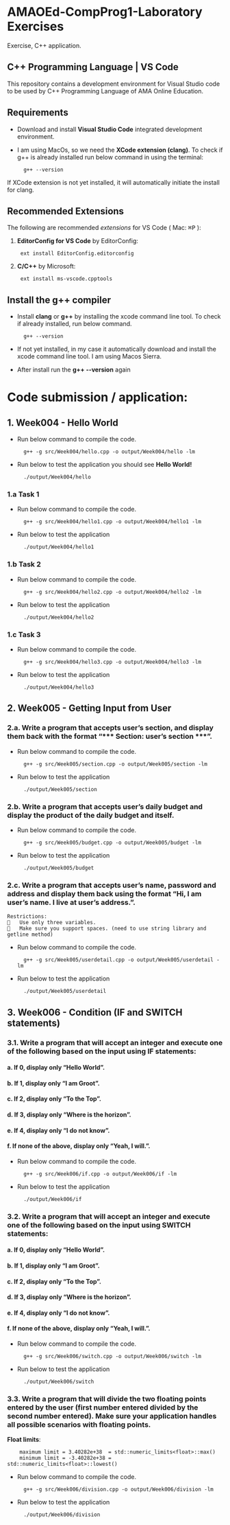 # AMAOEd-CompProg1-Laboratory Exercises
Exercise, C++ application. 

## C++ Programming Language | VS Code

This repository contains a development environment for Visual Studio code to be used by C++ Programming Language of AMA Online Education.

## Requirements

* Download and install **Visual Studio Code** integrated development environment.

* I am using MacOs, so we need the **XCode extension (clang)**. To check if g++ is already installed run below command in using the terminal:

        g++ --version

If XCode extension is not yet installed, it will automatically initiate the install for clang.

## Recommended Extensions

The following are recommended _extensions_ for VS Code ( Mac: <kbd>&#8984;</kbd><kbd>P</kbd> ):

1. **EditorConfig for VS Code** by EditorConfig:

        ext install EditorConfig.editorconfig

2. **C/C++** by Microsoft:

        ext install ms-vscode.cpptools

## Install the g++ compiler

* Install **clang** or **g++** by installing the xcode command line tool. To check if already installed, run below command.

        g++ --version

* If not yet installed, in my case it automatically download and install the xcode command line tool. I am using Macos Sierra.

* After install run the **g++ --version** again

# Code submission / application:

## 1. Week004 - Hello World

* Run below command to compile the code.

        g++ -g src/Week004/hello.cpp -o output/Week004/hello -lm

* Run below to test the application you should see **Hello World!**

        ./output/Week004/hello

### 1.a Task 1

* Run below command to compile the code.

        g++ -g src/Week004/hello1.cpp -o output/Week004/hello1 -lm

* Run below to test the application

        ./output/Week004/hello1

### 1.b Task 2

* Run below command to compile the code.

        g++ -g src/Week004/hello2.cpp -o output/Week004/hello2 -lm

* Run below to test the application

        ./output/Week004/hello2

### 1.c Task 3

* Run below command to compile the code.

        g++ -g src/Week004/hello3.cpp -o output/Week004/hello3 -lm

* Run below to test the application

        ./output/Week004/hello3

## 2. Week005 - Getting Input from User

### 2.a.	Write a program that accepts user’s section, and display them back with the format “*** Section: user’s section ***”.

* Run below command to compile the code.

        g++ -g src/Week005/section.cpp -o output/Week005/section -lm

* Run below to test the application

        ./output/Week005/section

### 2.b.	Write a program that accepts user’s daily budget and display the product of the daily budget and itself.

* Run below command to compile the code.

        g++ -g src/Week005/budget.cpp -o output/Week005/budget -lm

* Run below to test the application

        ./output/Week005/budget

### 2.c.	Write a program that accepts user’s name, password and address and display them back using the format “Hi, I am user’s name. I live at user’s address.”.

````
Restrictions:
	Use only three variables.
	Make sure you support spaces. (need to use string library and getline method)
````

* Run below command to compile the code.

        g++ -g src/Week005/userdetail.cpp -o output/Week005/userdetail -lm

* Run below to test the application

        ./output/Week005/userdetail

## 3. Week006 - Condition (IF and SWITCH statements)

### 3.1.	Write a program that will accept an integer and execute one of the following based on the input using IF statements:
#### a.	If 0, display only “Hello World”.
#### b.	If 1, display only “I am Groot”.
#### c.	If 2, display only “To the Top”.
#### d.	If 3, display only “Where is the horizon”.
#### e.	If 4, display only “I do not know”.
#### f.	If none of the above, display only “Yeah, I will.”.

* Run below command to compile the code.

        g++ -g src/Week006/if.cpp -o output/Week006/if -lm

* Run below to test the application

        ./output/Week006/if

### 3.2.	Write a program that will accept an integer and execute one of the following based on the input using SWITCH statements:
#### a.	If 0, display only “Hello World”.
#### b.	If 1, display only “I am Groot”.
#### c.	If 2, display only “To the Top”.
#### d.	If 3, display only “Where is the horizon”.
#### e.	If 4, display only “I do not know”.
#### f.	If none of the above, display only “Yeah, I will.”.

* Run below command to compile the code.

        g++ -g src/Week006/switch.cpp -o output/Week006/switch -lm

* Run below to test the application

        ./output/Week006/switch

### 3.3.	Write a program that will divide the two floating points entered by the user (first number entered divided by the second number entered). Make sure your application handles all possible scenarios with floating points.

**Float limits**:

        maximum limit = 3.40282e+38  = std::numeric_limits<float>::max()
        minimum limit = -3.40282e+38 = std::numeric_limits<float>::lowest()

* Run below command to compile the code.

        g++ -g src/Week006/division.cpp -o output/Week006/division -lm

* Run below to test the application

        ./output/Week006/division
